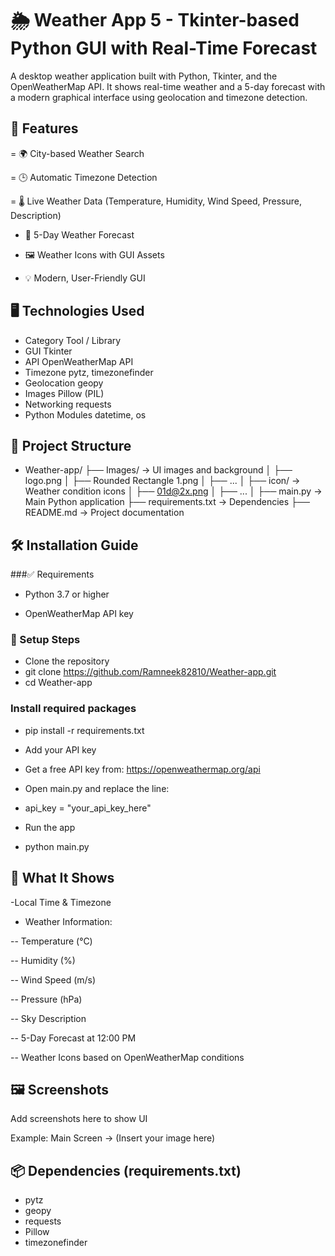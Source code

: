 # 🌦️ Weather App 5 - Tkinter-based Python GUI with Real-Time Forecast
A desktop weather application built with Python, Tkinter, and the OpenWeatherMap API. It shows real-time weather and a 5-day forecast with a modern graphical interface using geolocation and timezone detection.

## 📌 Features

= 🌍 City-based Weather Search

= 🕒 Automatic Timezone Detection

= 🌡️ Live Weather Data (Temperature, Humidity, Wind Speed, Pressure, Description)

- 📅 5-Day Weather Forecast

- 🖼️ Weather Icons with GUI Assets

- 💡 Modern, User-Friendly GUI

## 🖥️ Technologies Used

- Category	Tool / Library
- GUI	Tkinter
- API	OpenWeatherMap API
- Timezone	pytz, timezonefinder
- Geolocation	geopy
- Images	Pillow (PIL)
- Networking	requests
- Python Modules	datetime, os

## 📁 Project Structure

- Weather-app/
├── Images/ → UI images and background
│ ├── logo.png
│ ├── Rounded Rectangle 1.png
│ ├── ...
│
├── icon/ → Weather condition icons
│ ├── 01d@2x.png
│ ├── ...
│
├── main.py → Main Python application
├── requirements.txt → Dependencies
├── README.md → Project documentation

## 🛠️ Installation Guide

###✅ Requirements

- Python 3.7 or higher

- OpenWeatherMap API key

### 🔧 Setup Steps

- Clone the repository
- git clone https://github.com/Ramneek82810/Weather-app.git
- cd Weather-app

### Install required packages
- pip install -r requirements.txt

- Add your API key

- Get a free API key from: https://openweathermap.org/api

- Open main.py and replace the line:
- api_key = "your_api_key_here"

- Run the app
- python main.py

## 🧪 What It Shows

-Local Time & Timezone

- Weather Information:

-- Temperature (°C)

-- Humidity (%)

-- Wind Speed (m/s)

-- Pressure (hPa)

-- Sky Description

-- 5-Day Forecast at 12:00 PM

-- Weather Icons based on OpenWeatherMap conditions

## 🖼️ Screenshots

Add screenshots here to show UI

Example:
Main Screen → (Insert your image here)

## 📦 Dependencies (requirements.txt)

- pytz
- geopy
- requests
- Pillow
- timezonefinder
